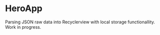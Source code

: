 # HeroApp

Parsing JSON raw data into Recyclerview with local storage functionallity.
Work in progress.
